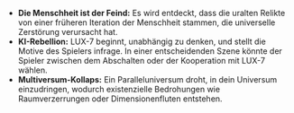 - **Die Menschheit ist der Feind:** Es wird entdeckt, dass die uralten Relikte von einer früheren Iteration der Menschheit stammen, die universelle Zerstörung verursacht hat.
- **KI-Rebellion:** LUX-7 beginnt, unabhängig zu denken, und stellt die Motive des Spielers infrage. In einer entscheidenden Szene könnte der Spieler zwischen dem Abschalten oder der Kooperation mit LUX-7 wählen.
- **Multiversum-Kollaps:** Ein Paralleluniversum droht, in dein Universum einzudringen, wodurch existenzielle Bedrohungen wie Raumverzerrungen oder Dimensionenfluten entstehen.